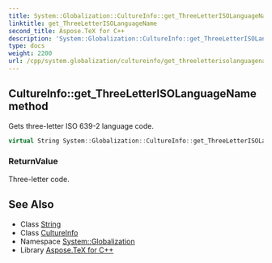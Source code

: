 ```yaml
---
title: System::Globalization::CultureInfo::get_ThreeLetterISOLanguageName method
linktitle: get_ThreeLetterISOLanguageName
second_title: Aspose.TeX for C++
description: 'System::Globalization::CultureInfo::get_ThreeLetterISOLanguageName method. Gets three-letter ISO 639-2 language code in C++.'
type: docs
weight: 2200
url: /cpp/system.globalization/cultureinfo/get_threeletterisolanguagename/
---
```

## CultureInfo::get_ThreeLetterISOLanguageName method


Gets three-letter ISO 639-2 language code.

```cpp
virtual String System::Globalization::CultureInfo::get_ThreeLetterISOLanguageName() const
```


### ReturnValue

Three-letter code.

## See Also

* Class [String](../../../system/string/)
* Class [CultureInfo](../)
* Namespace [System::Globalization](../../)
* Library [Aspose.TeX for C++](../../../)
